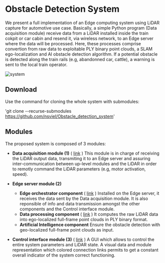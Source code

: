 # Obstacle Detection System
We present a full implementation of an Edge computing system using LiDAR capture for automotive use case. Basically, a simple Python program (Data acquisition module) receive data from a LiDAR installed inside the train cokpit or car cabin and resend it, via wireless network, to an Edge server where the data will be processed. Here, these processes comprise convertion from raw data to exploitable PLY binary point clouds, a SLAM ego-localization and AI obstacle detection algorithm. If a potential obstacle is detected along the train rails (e.g, abandonned car, cattle), a warning is sent to the local train operator.

![system](https://user-images.githubusercontent.com/80487132/224792706-490c0671-9a5d-467d-a583-57ae77e06f9e.png)

## Download

Use the command for cloning the whole system with submodules:

'git clone --recurse-submodules https://github.com/nsviel/Obstacle_detection_system'

## Modules

The proposed system is composed of 3 modules:
- **Data acquisition module (1)** ( [link](https://github.com/nsviel/-Obstacle-Data_acquisition_module) ) This module is in charge of receiving the LiDAR output data, transmiting it to an Edge server and assuring inter-communication between up-level modules and the LiDAR in order to remotly command the LiDAR parameters (e.g, motor activation, speed). 

- **Edge server module (2)**
  - **Edge orchestrator component** ( [link](https://github.com/nsviel/-Obstacle-Edge_orchestrator_component) ) Installed on the Edge server, it receives the data sent by the Data acquisition module. It is also reponsible of info and data transmission amongst the other components and the Control interface module.
  - **Data processing component** ( [link](https://github.com/nsviel/-Obstacle-Data_processing_component) ) It computes the raw LiDAR data into ego-localized full-frame point clouds in PLY binary format.
  - **Artificial Intelligence component** Ensure the obstacle detection with geo-localized full-frame point clouds as input.

- **Control interface module (3)** ( [link](https://github.com/nsviel/-Obstacle-Control_interface_module) ) A GUI which allows to control the entire system parameters and LiDAR state. A visual data and module representation which colored connection links permits to get a constant overall indicator of the system correct functioning.



